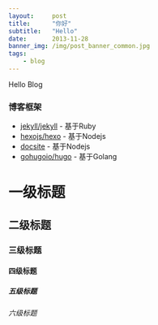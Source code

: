 ```yaml
---
layout:     post
title:      "你好"
subtitle:   "Hello"
date:       2013-11-28
banner_img: /img/post_banner_common.jpg
tags:
    - blog
---
```

Hello Blog

### 博客框架
* [jekyll/jekyll](https://github.com/jekyll/jekyll) - 基于Ruby
* [hexojs/hexo](https://github.com/hexojs/hexo) - 基于Nodejs
* [docsite](https://docsite.js.org/) - 基于Nodejs
* [gohugoio/hugo](https://github.com/gohugoio/hugo) - 基于Golang


# 一级标题
## 二级标题
### 三级标题
#### 四级标题
##### 五级标题
###### 六级标题
